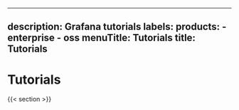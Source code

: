 -----

## description: Grafana tutorials labels: products: - enterprise - oss menuTitle: Tutorials title: Tutorials

# Tutorials

{{\< section \>}}
